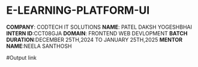 # E-LEARNING-PLATFORM-UI
**COMPANY**: CODTECH IT SOLUTIONS
**NAME**: PATEL DAKSH YOGESHBHAI
**INTERN ID**:CCT08GJA
**DOMAIN**: FRONTEND WEB DEVLOPMENT 
**BATCH DURATION**:DECEMBER 25TH,2024 TO JANUARY 25TH,2025
**MENTOR NAME**:NEELA SANTHOSH

#Output link
